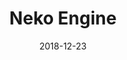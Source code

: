 ---
layout: inner
position: left
title: 'Neko Engine'
description: 'A tribute to Commando (NES). This is the first game that I have ever developed!'
date: 2018-12-23
year: '2018'
tags: C++ SDL
featured_image: '/img/posts/Neko.gif'
project_link: 'https://sandruski.github.io/gets-name-/'
button_text: 'Website'
button_icon: 'github'
individual_contribution:
    - Enemies
    - Items (placed in the floor and dropped by enemies)
    - Player grenade
    - Secret rooms
    - Camera
    - Spawn points
    - Main menu
---